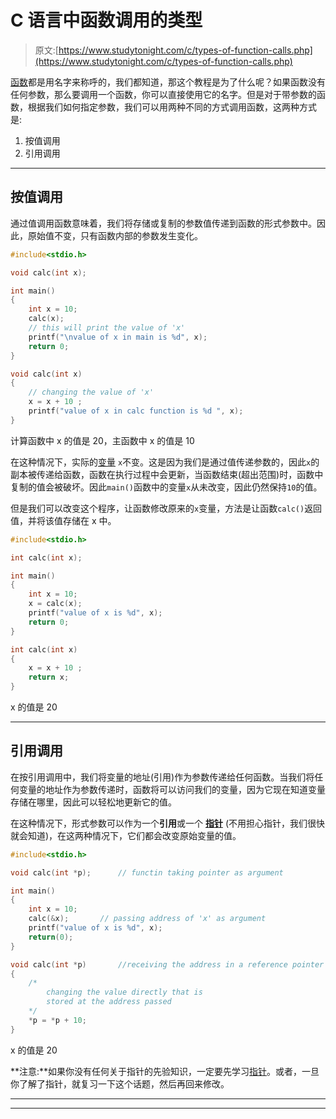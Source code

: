 # C 语言中函数调用的类型

> 原文:[https://www.studytonight.com/c/types-of-function-calls.php](https://www.studytonight.com/c/types-of-function-calls.php)

[函数](user-defined-functions-in-c.php)都是用名字来称呼的，我们都知道，那这个教程是为了什么呢？如果函数没有任何参数，那么要调用一个函数，你可以直接使用它的名字。但是对于带参数的函数，根据我们如何指定参数，我们可以用两种不同的方式调用函数，这两种方式是:

1.  按值调用
2.  引用调用

* * *

## 按值调用

通过值调用函数意味着，我们将存储或复制的参数值传递到函数的形式参数中。因此，原始值不变，只有函数内部的参数发生变化。

```cpp
#include<stdio.h>

void calc(int x);

int main()
{
    int x = 10;
    calc(x);
    // this will print the value of 'x'
    printf("\nvalue of x in main is %d", x);
    return 0;
}

void calc(int x)
{
    // changing the value of 'x'
    x = x + 10 ;
    printf("value of x in calc function is %d ", x);
}
```

计算函数中 x 的值是 20，主函数中 x 的值是 10

在这种情况下，实际的[变量](variables-in-c.php) `x`不变。这是因为我们是通过值传递参数的，因此`x`的副本被传递给函数，函数在执行过程中会更新，当函数结束(超出范围)时，函数中复制的值会被破坏。因此`main()`函数中的变量`x`从未改变，因此仍然保持`10`的值。

但是我们可以改变这个程序，让函数修改原来的`x`变量，方法是让函数`calc()`返回值，并将该值存储在 x 中。

```cpp
#include<stdio.h>

int calc(int x);

int main()
{
    int x = 10;
    x = calc(x);
    printf("value of x is %d", x);
    return 0;
}

int calc(int x)
{
    x = x + 10 ;
    return x;
}
```

x 的值是 20

* * *

## 引用调用

在按引用调用中，我们将变量的地址(引用)作为参数传递给任何函数。当我们将任何变量的地址作为参数传递时，函数将可以访问我们的变量，因为它现在知道变量存储在哪里，因此可以轻松地更新它的值。

在这种情况下，形式参数可以作为一个**引用**或一个 **[指针](pointers-in-c.php)** (不用担心指针，我们很快就会知道)，在这两种情况下，它们都会改变原始变量的值。

```cpp
#include<stdio.h>

void calc(int *p);      // functin taking pointer as argument

int main()
{
    int x = 10;
    calc(&x);       // passing address of 'x' as argument
    printf("value of x is %d", x);
    return(0);
}

void calc(int *p)       //receiving the address in a reference pointer variable
{
    /*
        changing the value directly that is 
        stored at the address passed
    */
    *p = *p + 10; 
}
```

x 的值是 20

**注意:**如果你没有任何关于指针的先验知识，一定要先学习[指针](pointers-in-c.php)。或者，一旦你了解了指针，就复习一下这个话题，然后再回来修改。

* * *

* * *
